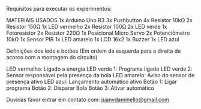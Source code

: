 Requisitos para executar os experimentos:

MATERIAIS USADOS
1x Arduino Uno R3
3x Pushbutton
4x Resistor 10kΩ
2x Resistor 150Ω
1x LED vermelho
2x Resistor 100Ω
2x LED verde
1x Fotoresistor
2x Resistor 220Ω
1x Posicional Micro Servo
2x Potenciômetro 10kΩ
1x Sensor PIR
1x LED amarelo
1x LCD 16x2
1x Buzzer
1x LED azul


Definições dos leds e botões (Em ordem da esquerda para a direita de acorco com a montagem do circuito)

LED vermelho: Ligado a energia
LED verde 1: Programa ligado
LED verde 2: Sensor responsável pela presença da bola
LED amarelo: Aviso do sensor de presença ativo
LED azul: Lançamento automático ativo
Botão 1: Ligar programa
Botão 2: Disparar Bola
Botão 3: Ativar automático

Duvidas favor entrar em contato com: juanvdaminello@gmail.com
